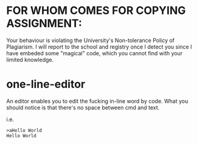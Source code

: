 # FOR WHOM COMES FOR COPYING ASSIGNMENT:
Your behaviour is violating the University's Non-tolerance Policy of Plagiarism.
I will report to the school and registry once I detect you since I have embeded some "magical" code,
which you cannot find with your limited knowledge.

# one-line-editor
An editor enables you to edit the fucking in-line word by code.
What you should notice is that there's no space between cmd and text.

i.e.
```
>aHello World
Hello World
```
